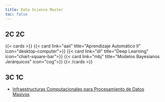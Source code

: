 ```yaml
---
title: Data Science Master
toc: false
---
```


## 2C 2C

{{< cards >}}
{{< card link="aaii" title="Aprendizaje Automático II" icon="desktop-computer">}}
{{< card link="dl" title="Deep Learning" icon="chart-square-bar">}}
{{< card link="mbj" title="Modelos Bayesianos Jerárquicos" icon="cog">}}
{{< /cards >}}

## 3C 1C

- [Infraestructuras Computacionales para Procesamiento de Datos Masivos](./3C_1C/ICPDM/index.md)
